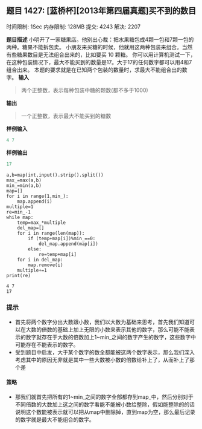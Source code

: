 ## 题目 1427: [蓝桥杯][2013年第四届真题]买不到的数目

时间限制: 1Sec 内存限制: 128MB 提交: 4243 解决: 2207

**题目描述**
小明开了一家糖果店。他别出心裁：把水果糖包成4颗一包和7颗一包的两种。糖果不能拆包卖。
小朋友来买糖的时候，他就用这两种包装来组合。当然有些糖果数目是无法组合出来的，比如要买  10  颗糖。
你可以用计算机测试一下，在这种包装情况下，最大不能买到的数量是17。大于17的任何数字都可以用4和7组合出来。
本题的要求就是在已知两个包装的数量时，求最大不能组合出的数字。
**输入**

> 两个正整数，表示每种包装中糖的颗数(都不多于1000)



**输出**

> 一个正整数，表示最大不能买到的糖数

**样例输入**

```python
4 7 
```

**样例输出**

```python
17
```


```
a,b=map(int,input().strip().split())
max_=max(a,b)
min_=min(a,b)
map=[]
for i in range(1,min_):
    map.append(i)
multiple=1
re=min_-1
while map:
    temp=max_*multiple
    del_map=[] 
    for i in range(len(map)):
        if (temp+map[i])%min_==0:
            del_map.append(map[i])
        else:
            re=temp+map[i]
    for i in del_map:
        map.remove(i)
    multiple+=1
print(re)
```

    4 7
    17


### 提示
- 首先将两个数字分出大数跟小数，我们以大数为基础来思考，首先我们知道可以在大数的倍数的基础上加上无限的小数来表示其他的数字，那么可能不能表示的数字就存在于大数的倍数加上1~min_之间的数字产生的数字，这些数字中可能存在不能表示的数字。
- 受到题目中启发，大于某个数字的数全都能被这两个数字表示，那么我们深入考虑其中的原因无非就是其中一些大数被小数的倍数给补上了，从而补上了那个差

#### 策略
- 那我们就首先把所有的1~min_之间的数字全部都存到map_中，然后分别对于不同倍数的大数加上这之间的数字看能不能被小数给整除，假如能整除的的话说明这个数能被表示就可以把从map中删除掉，直到map为空，那么最后记录的数字就是最大不能组合的数字。